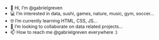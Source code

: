 - 👋 Hi, I’m @gabrielgreven
- 💻 I’m interested in data, sushi, games, nature, music, gym, soccer...
- 🤓 I’m currently learning HTML, CSS, JS...
- 🤝 I’m looking to collaborate on data related projects...
- 📫 How to reach me @gabrielgreven everywhere :)

<!---
gabrielgreven/gabrielgreven is a ✨ special ✨ repository because its `README.md` (this file) appears on your GitHub profile.
You can click the Preview link to take a look at your changes.
--->
